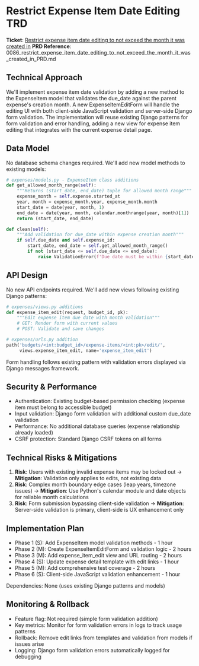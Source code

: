 # Restrict Expense Item Date Editing TRD

**Ticket**: [Restrict expense item date editing to not exceed the month it was created in](https://github.com/MarcinOrlowski/python-pyggy-expense-tracker/issues/86)
**PRD Reference**: 0086_restrict_expense_item_date_editing_to_not_exceed_the_month_it_was_created_in_PRD.md

## Technical Approach

We'll implement expense item date validation by adding a new method to the ExpenseItem model that validates the due_date against the parent expense's creation month. A new ExpenseItemEditForm will handle the editing UI with both client-side JavaScript validation and server-side Django form validation. The implementation will reuse existing Django patterns for form validation and error handling, adding a new view for expense item editing that integrates with the current expense detail page.

## Data Model

No database schema changes required. We'll add new model methods to existing models:

```python
# expenses/models.py - ExpenseItem class additions
def get_allowed_month_range(self):
    """Returns (start_date, end_date) tuple for allowed month range"""
    expense_month = self.expense.started_at
    year, month = expense_month.year, expense_month.month
    start_date = date(year, month, 1)
    end_date = date(year, month, calendar.monthrange(year, month)[1])
    return (start_date, end_date)

def clean(self):
    """Add validation for due_date within expense creation month"""
    if self.due_date and self.expense_id:
        start_date, end_date = self.get_allowed_month_range()
        if not (start_date <= self.due_date <= end_date):
            raise ValidationError(f'Due date must be within {start_date.strftime("%B %Y")}')
```

## API Design

No new API endpoints required. We'll add new views following existing Django patterns:

```python
# expenses/views.py additions
def expense_item_edit(request, budget_id, pk):
    """Edit expense item due date with month validation"""
    # GET: Render form with current values
    # POST: Validate and save changes

# expenses/urls.py addition
path('budgets/<int:budget_id>/expense-items/<int:pk>/edit/', 
     views.expense_item_edit, name='expense_item_edit')
```

Form handling follows existing pattern with validation errors displayed via Django messages framework.

## Security & Performance

- Authentication: Existing budget-based permission checking (expense item must belong to accessible budget)
- Input validation: Django form validation with additional custom due_date validation
- Performance: No additional database queries (expense relationship already loaded)
- CSRF protection: Standard Django CSRF tokens on all forms

## Technical Risks & Mitigations

1. **Risk**: Users with existing invalid expense items may be locked out → **Mitigation**: Validation only applies to edits, not existing data
2. **Risk**: Complex month boundary edge cases (leap years, timezone issues) → **Mitigation**: Use Python's calendar module and date objects for reliable month calculations
3. **Risk**: Form submission bypassing client-side validation → **Mitigation**: Server-side validation is primary, client-side is UX enhancement only

## Implementation Plan

- Phase 1 (S): Add ExpenseItem model validation methods - 1 hour
- Phase 2 (M): Create ExpenseItemEditForm and validation logic - 2 hours  
- Phase 3 (M): Add expense_item_edit view and URL routing - 2 hours
- Phase 4 (S): Update expense detail template with edit links - 1 hour
- Phase 5 (M): Add comprehensive test coverage - 2 hours
- Phase 6 (S): Client-side JavaScript validation enhancement - 1 hour

Dependencies: None (uses existing Django patterns and models)

## Monitoring & Rollback

- Feature flag: Not required (simple form validation addition)
- Key metrics: Monitor for form validation errors in logs to track usage patterns
- Rollback: Remove edit links from templates and validation from models if issues arise
- Logging: Django form validation errors automatically logged for debugging